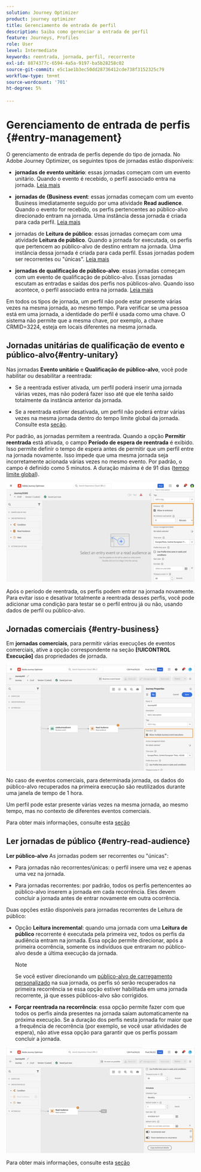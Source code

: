 ```yaml
---
solution: Journey Optimizer
product: journey optimizer
title: Gerenciamento de entrada de perfil
description: Saiba como gerenciar a entrada de perfil
feature: Journeys, Profiles
role: User
level: Intermediate
keywords: reentrada, jornada, perfil, recorrente
exl-id: 8874377c-6594-4a5a-9197-ba5b28258c02
source-git-commit: e5c1ae1b3ec50dd28736412cde738f3152325c79
workflow-type: tm+mt
source-wordcount: '701'
ht-degree: 5%

---
```



# Gerenciamento de entrada de perfis {#entry-management}

O gerenciamento de entrada de perfis depende do tipo de jornada. No Adobe Journey Optimizer, os seguintes tipos de jornadas estão disponíveis:

* **jornadas de evento unitário**: essas jornadas começam com um evento unitário. Quando o evento é recebido, o perfil associado entra na jornada. [Leia mais](#entry-unitary)

* **jornadas de {Business event**: essas jornadas começam com um evento Business imediatamente seguido por uma atividade **Read audience**. Quando o evento for recebido, os perfis pertencentes ao público-alvo direcionado entram na jornada. Uma instância dessa jornada é criada para cada perfil. [Leia mais](#entry-business)

* jornadas de **Leitura de público**: essas jornadas começam com uma atividade **Leitura de público**. Quando a jornada for executada, os perfis que pertencem ao público-alvo de destino entram na jornada. Uma instância dessa jornada é criada para cada perfil. Essas jornadas podem ser recorrentes ou &quot;únicas&quot;. [Leia mais](#entry-read-audience)

* **jornadas de qualificação de público-alvo**: essas jornadas começam com um evento de qualificação de público-alvo. Essas jornadas escutam as entradas e saídas dos perfis nos públicos-alvo. Quando isso acontece, o perfil associado entra na jornada. [Leia mais](#entry-unitary)

Em todos os tipos de jornada, um perfil não pode estar presente várias vezes na mesma jornada, ao mesmo tempo. Para verificar se uma pessoa está em uma jornada, a identidade do perfil é usada como uma chave. O sistema não permite que a mesma chave, por exemplo, a chave CRMID=3224, esteja em locais diferentes na mesma jornada.

## Jornadas unitárias de qualificação de evento e público-alvo{#entry-unitary}

Nas jornadas **Evento unitário** e **Qualificação de público-alvo**, você pode habilitar ou desabilitar a reentrada:

* Se a reentrada estiver ativada, um perfil poderá inserir uma jornada várias vezes, mas não poderá fazer isso até que ele tenha saído totalmente da instância anterior da jornada.

* Se a reentrada estiver desativada, um perfil não poderá entrar várias vezes na mesma jornada dentro do tempo limite global da jornada. Consulte esta [seção](../building-journeys/journey-properties.md#global_timeout).

Por padrão, as jornadas permitem a reentrada. Quando a opção **Permitir reentrada** está ativada, o campo **Período de espera de reentrada** é exibido. Isso permite definir o tempo de espera antes de permitir que um perfil entre na jornada novamente. Isso impede que uma mesma jornada seja incorretamente acionada várias vezes no mesmo evento. Por padrão, o campo é definido como 5 minutos. A duração máxima é de 91 dias ([tempo limite global](journey-properties.md#global_timeout)).

<!--
When a journey ends, its status is **[!UICONTROL Closed]**. New individuals can no longer enter the journey. Persons already in the journey automatically exit the journey. 
-->

![](assets/journey-re-entrance.png)

Após o período de reentrada, os perfis podem entrar na jornada novamente. Para evitar isso e desativar totalmente a reentrada desses perfis, você pode adicionar uma condição para testar se o perfil entrou já ou não, usando dados de perfil ou público-alvo.

<!--
Due to the 30-day journey timeout, when journey reentrance is not allowed, we cannot make sure the reentrance blocking will work more than 91 days. Indeed, as we remove all information about persons who entered the journey 91 days after they enter, we cannot know the person entered previously, more than 91 days ago. -->

## Jornadas comerciais {#entry-business}

<!--
Business events follow reentrance rules in the same way as for unitary events. If a journey allows reentrance, the next business event will be processed.
-->

Em **jornadas comerciais**, para permitir várias execuções de eventos comerciais, ative a opção correspondente na seção **[!UICONTROL Execução]** das propriedades de jornada.

![](assets/business-entry.png)

No caso de eventos comerciais, para determinada jornada, os dados do público-alvo recuperados na primeira execução são reutilizados durante uma janela de tempo de 1 hora.

Um perfil pode estar presente várias vezes na mesma jornada, ao mesmo tempo, mas no contexto de diferentes eventos comerciais.

Para obter mais informações, consulte esta [seção](../event/about-creating-business.md)

## Ler jornadas de público {#entry-read-audience}

**Ler público-alvo** As jornadas podem ser recorrentes ou &quot;únicas&quot;:

* Para jornadas não recorrentes/únicas: o perfil insere uma vez e apenas uma vez na jornada.

* Para jornadas recorrentes: por padrão, todos os perfis pertencentes ao público-alvo inserem a jornada em cada recorrência. Eles devem concluir a jornada antes de entrar novamente em outra ocorrência.

Duas opções estão disponíveis para jornadas recorrentes de Leitura de público:

* Opção **Leitura incremental**: quando uma jornada com uma **Leitura de público** recorrente é executada pela primeira vez, todos os perfis da audiência entram na jornada. Essa opção permite direcionar, após a primeira ocorrência, somente os indivíduos que entraram no público-alvo desde a última execução da jornada.

  >[!NOTE]
  >
  >Se você estiver direcionando um [público-alvo de carregamento personalizado](../audience/about-audiences.md#segments-in-journey-optimizer) na sua jornada, os perfis só serão recuperados na primeira recorrência se essa opção estiver habilitada em uma jornada recorrente, já que esses públicos-alvo são corrigidos.

* **Forçar reentrada na recorrência**: essa opção permite fazer com que todos os perfis ainda presentes na jornada saiam automaticamente na próxima execução. Se a duração dos perfis nesta jornada for maior que a frequência de recorrência (por exemplo, se você usar atividades de espera), não ative essa opção para garantir que os perfis possam concluir a jornada.

![](assets/read-audience-options.png)

Para obter mais informações, consulte esta [seção](../building-journeys/read-audience.md#configuring-segment-trigger-activity)

<!--
After 91 days, a Read audience journey switches to the **Finished** status. This behavior is set for 91 days only (i.e. journey timeout default value) as all information about profiles who entered the journey is removed 91 days after they entered. Persons still in the journey automatically are impacted. They exit the journey after the 30 day timeout. 
-->
